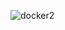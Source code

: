 ![docker2](https://github.com/stasechka11/docker2/assets/45092650/55175275-868d-45ca-8361-892844d20ca4)
